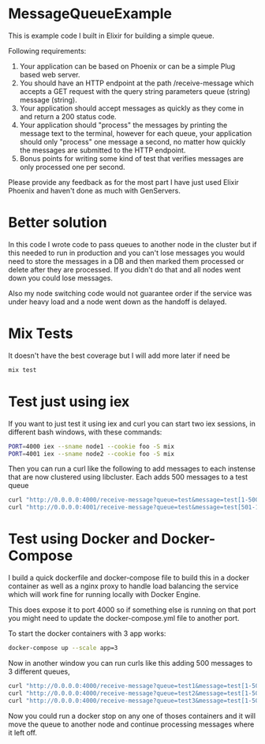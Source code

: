 # MessageQueueExample

This is example code I built in Elixir for building a simple queue.

Following requirements:

1. Your application can be based on Phoenix or can be a simple Plug based web server.
2. You should have an HTTP endpoint at the path /receive-message which accepts a GET request with the query string parameters queue (string) message (string).
3. Your application should accept messages as quickly as they come in and return a 200 status code.
4. Your application should "process" the messages by printing the message text to the terminal, however for each queue, your application should only "process" one message a second, no matter how quickly the messages are submitted to the HTTP endpoint.
5. Bonus points for writing some kind of test that verifies messages are only processed one per second.

Please provide any feedback as for the most part I have just used Elixir Phoenix and haven't done as much with GenServers.

# Better solution

In this code I wrote code to pass queues to another node in the cluster but if this needed to run in production and you can't lose messages you would need to store the messages in a DB and then marked them processed or delete after they are processed. If you didn't do that and all nodes went down you could lose messages. 

Also my node switching code would not guarantee order if the service was under heavy load and a node went down as the handoff is delayed.

# Mix Tests

It doesn't have the best coverage but I will add more later if need be

```bash
mix test
```

# Test just using iex

If you want to just test it using iex and curl you can start two iex sessions, in different bash windows, with these commands:

```bash
PORT=4000 iex --sname node1 --cookie foo -S mix
PORT=4001 iex --sname node2 --cookie foo -S mix
```

Then you can run a curl like the following to add messages to each instense that are now clustered using libcluster. Each adds 500 messages to a test queue

```bash
curl "http://0.0.0.0:4000/receive-message?queue=test&message=test[1-500]"
curl "http://0.0.0.0:4001/receive-message?queue=test&message=test[501-1000]"
```

# Test using Docker and Docker-Compose

I build a quick dockerfile and docker-compose file to build this in a docker container as well as a nginx proxy to handle load balancing the service which will work fine for running locally with Docker Engine.

This does expose it to port 4000 so if something else is running on that port you might need to update the docker-compose.yml file to another port.

To start the docker containers with 3 app works:

```bash
docker-compose up --scale app=3
```

Now in another window you can run curls like this adding 500 messages to 3 different queues,

```bash
curl "http://0.0.0.0:4000/receive-message?queue=test1&message=test[1-500]"
curl "http://0.0.0.0:4000/receive-message?queue=test2&message=test[1-500]"
curl "http://0.0.0.0:4000/receive-message?queue=test3&message=test[1-500]"
```

Now you could run a docker stop on any one of thoses containers and it will move the queue to another node and continue processing messages where it left off.